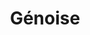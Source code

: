 ---
layout: recette-v2
categories: [recettes]
hidden: true
lang: fr
sitemap: true
title: Génoise
type: base
---